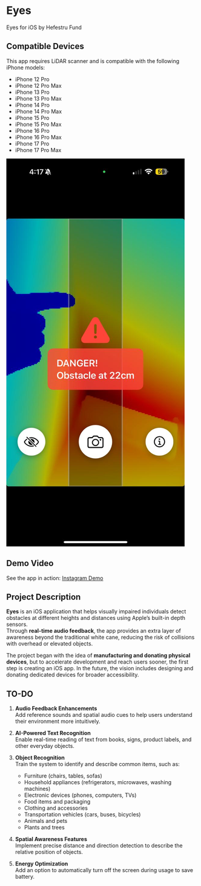 # Eyes
Eyes for iOS by Hefestru Fund  

## Compatible Devices

This app requires LiDAR scanner and is compatible with the following iPhone models:

- iPhone 12 Pro
- iPhone 12 Pro Max
- iPhone 13 Pro
- iPhone 13 Pro Max
- iPhone 14 Pro
- iPhone 14 Pro Max
- iPhone 15 Pro
- iPhone 15 Pro Max
- iPhone 16 Pro
- iPhone 16 Pro Max
- iPhone 17 Pro
- iPhone 17 Pro Max

![Project Reference Image](assets/example.jpeg)

## Demo Video

See the app in action: [Instagram Demo](https://www.instagram.com/p/DPppc_UDFv9?img_index=2)

## Project Description

**Eyes** is an iOS application that helps visually impaired individuals detect obstacles at different heights and distances using Apple’s built-in depth sensors.  
Through **real-time audio feedback**, the app provides an extra layer of awareness beyond the traditional white cane, reducing the risk of collisions with overhead or elevated objects.  

The project began with the idea of **manufacturing and donating physical devices**, but to accelerate development and reach users sooner, the first step is creating an iOS app. In the future, the vision includes designing and donating dedicated devices for broader accessibility.  

## TO-DO

1. **Audio Feedback Enhancements**  
   Add reference sounds and spatial audio cues to help users understand their environment more intuitively.  

2. **AI-Powered Text Recognition**  
   Enable real-time reading of text from books, signs, product labels, and other everyday objects.  

3. **Object Recognition**  
   Train the system to identify and describe common items, such as:  
   - Furniture (chairs, tables, sofas)  
   - Household appliances (refrigerators, microwaves, washing machines)  
   - Electronic devices (phones, computers, TVs)  
   - Food items and packaging  
   - Clothing and accessories  
   - Transportation vehicles (cars, buses, bicycles)  
   - Animals and pets  
   - Plants and trees  

4. **Spatial Awareness Features**  
   Implement precise distance and direction detection to describe the relative position of objects.  

5. **Energy Optimization**  
   Add an option to automatically turn off the screen during usage to save battery.  